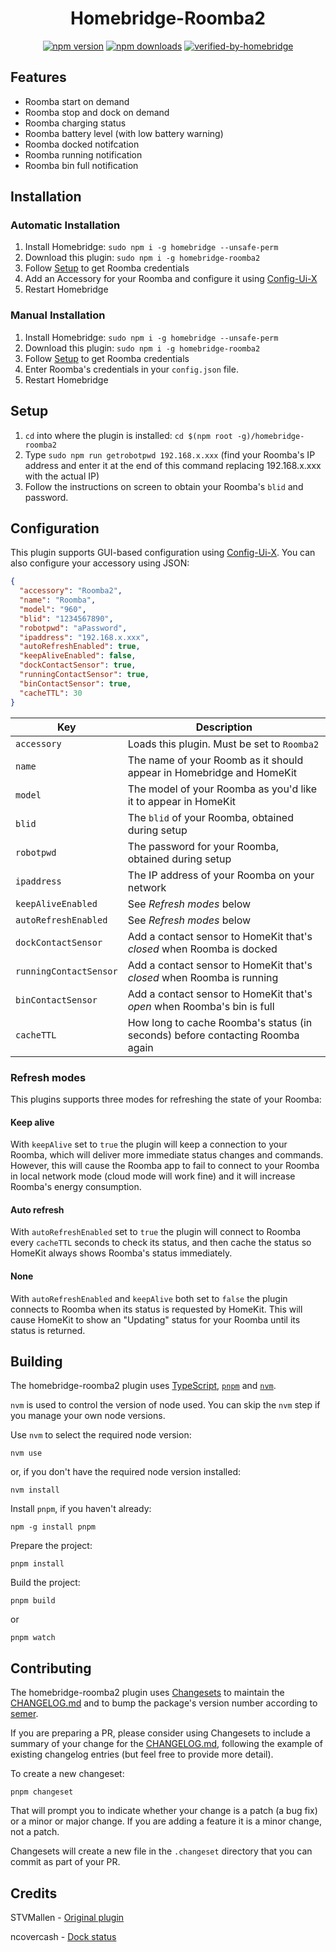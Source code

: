 <span align="center">



# Homebridge-Roomba2

<a href="https://www.npmjs.com/package/homebridge-roomba2"><img title="npm version" src="https://badgen.net/npm/v/homebridge-roomba2" ></a>
<a href="https://www.npmjs.com/package/homebridge-roomba2"><img title="npm downloads" src="https://badgen.net/npm/dt/homebridge-roomba2" ></a>
[![verified-by-homebridge](https://badgen.net/badge/homebridge/verified/purple)](https://github.com/homebridge/homebridge/wiki/Verified-Plugins)


</span>

## Features

- Roomba start on demand
- Roomba stop and dock on demand
- Roomba charging status 
- Roomba battery level (with low battery warning)
- Roomba docked notifcation 
- Roomba running notification
- Roomba bin full notification

## Installation

### Automatic Installation

1) Install Homebridge:   ```sudo npm i -g homebridge --unsafe-perm```
2) Download this plugin: ```sudo npm i -g homebridge-roomba2```
3) Follow [Setup](#setup) to get Roomba credentials 
4) Add an Accessory for your Roomba and configure it using [Config-Ui-X](https://github.com/oznu/homebridge-config-ui-x)
5) Restart Homebridge

### Manual Installation

1) Install Homebridge:   ```sudo npm i -g homebridge --unsafe-perm```
2) Download this plugin: ```sudo npm i -g homebridge-roomba2``` 
3) Follow [Setup](#setup) to get Roomba credentials 
4) Enter Roomba's credentials in your `config.json` file.
5) Restart Homebridge

## Setup

1) `cd` into where the plugin is installed: ```cd $(npm root -g)/homebridge-roomba2```
2) Type ```sudo npm run getrobotpwd 192.168.x.xxx``` (find your Roomba's IP address and enter it at the end of this command replacing 192.168.x.xxx with the actual IP)
3) Follow the instructions on screen to obtain your Roomba's `blid` and password.

## Configuration

This plugin supports GUI-based configuration using [Config-Ui-X](https://github.com/oznu/homebridge-config-ui-x). You can also
configure your accessory using JSON:

```json
{
  "accessory": "Roomba2",
  "name": "Roomba",
  "model": "960",
  "blid": "1234567890",
  "robotpwd": "aPassword",
  "ipaddress": "192.168.x.xxx",
  "autoRefreshEnabled": true,
  "keepAliveEnabled": false, 
  "dockContactSensor": true,
  "runningContactSensor": true,
  "binContactSensor": true,
  "cacheTTL": 30
}
```

|Key|Description|
|---|-----------|
|`accessory`|Loads this plugin. Must be set to `Roomba2`|
|`name`|The name of your Roomb as it should appear in Homebridge and HomeKit|
|`model`|The model of your Roomba as you'd like it to appear in HomeKit|
|`blid`|The `blid` of your Roomba, obtained during setup|
|`robotpwd`|The password for your Roomba, obtained during setup|
|`ipaddress`|The IP address of your Roomba on your network|
|`keepAliveEnabled`|See _Refresh modes_ below|
|`autoRefreshEnabled`|See _Refresh modes_ below|
|`dockContactSensor`|Add a contact sensor to HomeKit that's _closed_ when Roomba is docked|
|`runningContactSensor`|Add a contact sensor to HomeKit that's _closed_ when Roomba is running|
|`binContactSensor`|Add a contact sensor to HomeKit that's _open_ when Roomba's bin is full|
|`cacheTTL`|How long to cache Roomba's status (in seconds) before contacting Roomba again|

### Refresh modes

This plugins supports three modes for refreshing the state of your Roomba:

#### Keep alive

With `keepAlive` set to `true` the plugin will keep a connection to your Roomba, which will deliver more immediate status changes and commands. However, this will cause the Roomba app to fail to connect to your Roomba in local network mode (cloud mode will work fine) and it will increase Roomba's energy consumption.

#### Auto refresh

With `autoRefreshEnabled` set to `true` the plugin will connect to Roomba every `cacheTTL` seconds to check its status, and then cache the status so HomeKit always shows Roomba's status immediately.

#### None

With `autoRefreshEnabled` and `keepAlive` both set to `false` the plugin connects to Roomba when its status is requested by HomeKit. This will cause HomeKit to show an "Updating" status for your Roomba until its status is returned.

## Building

The homebridge-roomba2 plugin uses [TypeScript](https://www.typescriptlang.org), [`pnpm`](https://pnpm.io) and
[`nvm`](https://github.com/nvm-sh/nvm).

`nvm` is used to control the version of node used. You can skip the `nvm` step if you manage your own
node versions.

Use `nvm` to select the required node version:

```shell
nvm use
```

or, if you don't have the required node version installed:

```shell
nvm install
```

Install `pnpm`, if you haven't already:

```shell
npm -g install pnpm
```

Prepare the project:

```shell
pnpm install
```

Build the project:

```shell
pnpm build
```

or

```shell
pnpm watch
```

## Contributing

The homebridge-roomba2 plugin uses [Changesets](https://github.com/atlassian/changesets) to maintain the [CHANGELOG.md](./CHANGELOG.md) and to bump the package's version number according to [semer](https://semver.org).

If you are preparing a PR, please consider using Changesets to include a summary of your change for the [CHANGELOG.md](./CHANGELOG.md), following the example of existing changelog entries (but feel free to provide more detail).

To create a new changeset:

```shell
pnpm changeset
```

That will prompt you to indicate whether your change is a patch (a bug fix) or a minor or major change. If you are adding a feature it is a minor change, not a patch.

Changesets will create a new file in the `.changeset` directory that you can commit as part of your PR.

## Credits

STVMallen  - [Original plugin](https://github.com/stvmallen/homebridge-roomba-stv) 

ncovercash - [Dock status](https://github.com/stvmallen/homebridge-roomba-stv/pull/63)
